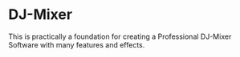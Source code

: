 # DJ-Mixer
This is practically a foundation for creating a Professional DJ-Mixer Software with many features and effects.
